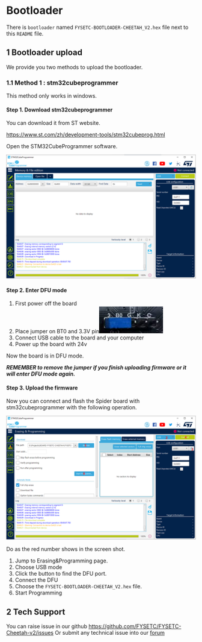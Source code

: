 

# Bootloader

There is `bootloader` named `FYSETC-BOOTLOADER-CHEETAH_V2.hex` file next to this `README` file.

## 1 Bootloader upload

We provide you two methods to upload the bootloader.

### 1.1 Method 1 : stm32cubeprogrammer

This method only works in windows.

#### Step 1. Download stm32cubeprogrammer 

You can download it from ST website.

https://www.st.com/zh/development-tools/stm32cubeprog.html

Open the STM32CubeProgrammer software.

![1574332767079](..\images\cx.png)

#### Step 2. Enter DFU mode

1. First power off the board
2. Place jumper on BT0 and 3.3V pin![image-20211130182000593](../images/boot_jumper.png) 
3. Connect USB cable to the board and your computer 
4. Power up the board with 24v 

Now the board is in DFU mode. 

***REMEMBER to remove the jumper if you finish uploading firmware or it will enter DFU mode again.***

#### Step 3. Upload the firmware

Now you can connect and flash the Spider board with stm32cubeprogrammer with the following operation.

![1574386395071](../images/bootloader.png)

Do as the red number shows in the screen shot.

1. Jump to Erasing&Programming page.
2. Choose USB mode
3. Click the button to find the DFU port.
4. Connect the DFU 
5. Choose the `FYSETC-BOOTLOADER-CHEETAH_V2.hex` file.
6. Start Programming

## 2 Tech Support

You can raise issue in our github https://github.com/FYSETC/FYSETC-Cheetah-v2/issues
Or submit any technical issue into our [forum](http://forum.fysetc.com/) 
